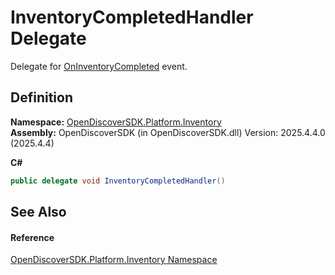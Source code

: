 # InventoryCompletedHandler Delegate


Delegate for <a href="1671fefe-15e6-d4d6-07a9-42db957cea01">OnInventoryCompleted</a> event.



## Definition
**Namespace:** <a href="fceb3c92-0603-4791-1c2a-f2ddc12b6c3b">OpenDiscoverSDK.Platform.Inventory</a>  
**Assembly:** OpenDiscoverSDK (in OpenDiscoverSDK.dll) Version: 2025.4.4.0 (2025.4.4)

**C#**
``` C#
public delegate void InventoryCompletedHandler()
```



## See Also


#### Reference
<a href="fceb3c92-0603-4791-1c2a-f2ddc12b6c3b">OpenDiscoverSDK.Platform.Inventory Namespace</a>  
